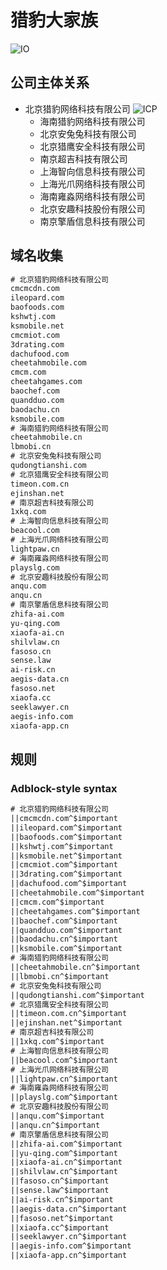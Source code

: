 # 猎豹大家族

![IO](https://img.shields.io/badge/Last%20Updated-20230225-green)

## 公司主体关系

+ 北京猎豹网络科技有限公司 ![ICP](https://img.shields.io/badge/ICP-京ICP备12038800号-green)
  + 海南猎豹网络科技有限公司
  + 北京安兔兔科技有限公司
  + 北京猎鹰安全科技有限公司
  + 南京超吉科技有限公司
  + 上海智向信息科技有限公司
  + 上海光爪网络科技有限公司
  + 海南雍淼网络科技有限公司
  + 北京安趣科技股份有限公司
  + 南京擎盾信息科技有限公司

## 域名收集

```txt
# 北京猎豹网络科技有限公司
cmcmcdn.com
ileopard.com
baofoods.com
kshwtj.com
ksmobile.net
cmcmiot.com
3drating.com
dachufood.com
cheetahmobile.com
cmcm.com
cheetahgames.com
baochef.com
quandduo.com
baodachu.cn
ksmobile.com
# 海南猎豹网络科技有限公司
cheetahmobile.cn
lbmobi.cn
# 北京安兔兔科技有限公司
qudongtianshi.com
# 北京猎鹰安全科技有限公司
timeon.com.cn
ejinshan.net
# 南京超吉科技有限公司
1xkq.com
# 上海智向信息科技有限公司
beacool.com
# 上海光爪网络科技有限公司
lightpaw.cn
# 海南雍淼网络科技有限公司
playslg.com
# 北京安趣科技股份有限公司
anqu.com
anqu.cn
# 南京擎盾信息科技有限公司
zhifa-ai.com
yu-qing.com
xiaofa-ai.cn
shilvlaw.cn
fasoso.cn
sense.law
ai-risk.cn
aegis-data.cn
fasoso.net
xiaofa.cc
seeklawyer.cn
aegis-info.com
xiaofa-app.cn
```

## 规则

### Adblock-style syntax

```txt
# 北京猎豹网络科技有限公司
||cmcmcdn.com^$important
||ileopard.com^$important
||baofoods.com^$important
||kshwtj.com^$important
||ksmobile.net^$important
||cmcmiot.com^$important
||3drating.com^$important
||dachufood.com^$important
||cheetahmobile.com^$important
||cmcm.com^$important
||cheetahgames.com^$important
||baochef.com^$important
||quandduo.com^$important
||baodachu.cn^$important
||ksmobile.com^$important
# 海南猎豹网络科技有限公司
||cheetahmobile.cn^$important
||lbmobi.cn^$important
# 北京安兔兔科技有限公司
||qudongtianshi.com^$important
# 北京猎鹰安全科技有限公司
||timeon.com.cn^$important
||ejinshan.net^$important
# 南京超吉科技有限公司
||1xkq.com^$important
# 上海智向信息科技有限公司
||beacool.com^$important
# 上海光爪网络科技有限公司
||lightpaw.cn^$important
# 海南雍淼网络科技有限公司
||playslg.com^$important
# 北京安趣科技股份有限公司
||anqu.com^$important
||anqu.cn^$important
# 南京擎盾信息科技有限公司
||zhifa-ai.com^$important
||yu-qing.com^$important
||xiaofa-ai.cn^$important
||shilvlaw.cn^$important
||fasoso.cn^$important
||sense.law^$important
||ai-risk.cn^$important
||aegis-data.cn^$important
||fasoso.net^$important
||xiaofa.cc^$important
||seeklawyer.cn^$important
||aegis-info.com^$important
||xiaofa-app.cn^$important
```
